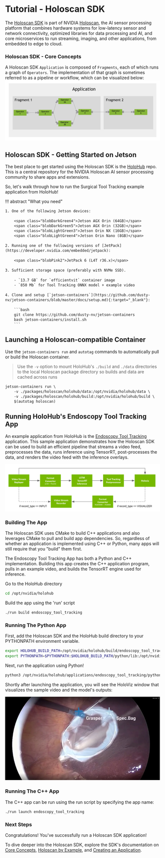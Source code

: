 # Tutorial - Holoscan SDK

The [Holoscan SDK](https://github.com/nvidia-holoscan/holoscan-sdk) is part of NVIDIA [Holoscan](https://nvidia.com/en-us/clara/holoscan/), the AI sensor processing platform that combines hardware systems for low-latency sensor and network connectivity, optimized libraries for data processing and AI, and core microservices to run streaming, imaging, and other applications, from embedded to edge to cloud.


### Holoscan SDK - Core Concepts
A Holoscan SDK `Application` is composed of `Fragments`, each of which runs a graph of `Operators`. The implementation of that graph is sometimes referred to as a pipeline or workflow, which can be visualized below:
![](../images/holoscan_core_concepts.jpg)

## Holoscan SDK - Getting Started on Jetson
The best place to get started using the Holoscan SDK is the [HoloHub](https://github.com/nvidia-holoscan/holohub) repo. This is a central repository for the NVIDIA Holoscan AI sensor processing community to share apps and extensions.

So, let's walk through how to run the Surgical Tool Tracking example application from HoloHub!

!!! abstract "What you need"

    1. One of the following Jetson devices:

        <span class="blobDarkGreen4">Jetson AGX Orin (64GB)</span>
        <span class="blobDarkGreen5">Jetson AGX Orin (32GB)</span>
        <span class="blobLightGreen3">Jetson Orin NX (16GB)</span>
        <span class="blobLightGreen4">Jetson Orin Nano (8GB)</span>

    2. Running one of the following versions of [JetPack](https://developer.nvidia.com/embedded/jetpack):

        <span class="blobPink2">JetPack 6 (L4T r36.x)</span>
	   
    3. Sufficient storage space (preferably with NVMe SSD).

        - `13.7 GB` for `efficientvit` container image
        - `850 Mb` for Tool Tracking ONNX model + example video
	   
    4. Clone and setup [`jetson-containers`](https://github.com/dusty-nv/jetson-containers/blob/master/docs/setup.md){:target="_blank"}:
    
		```bash
		git clone https://github.com/dusty-nv/jetson-containers
		bash jetson-containers/install.sh
		``` 

## Launching a Holoscan-compatible Container

Use the `jetson-containers run` and `autotag` commands to automatically pull or build the Holoscan container.
> Use the `-v` option to mount HoloHub's `./build` and `./data` directories to the local Holoscan package directory so builds and data are cached across runs

```
jetson-containers run \
    -v ./packages/holoscan/holohub/data:/opt/nvidia/holohub/data \
    -v ./packages/holoscan/holohub/build:/opt/nvidia/holohub/build \
    $(autotag holoscan)
```

## Running HoloHub's Endoscopy Tool Tracking App
An example application from HoloHub is the [Endoscopy Tool Tracking](https://github.com/nvidia-holoscan/holohub/tree/main/applications/endoscopy_tool_tracking) application. This sample application demonstrates how the Holoscan SDK can be used to build an efficient pipeline that streams a video feed, preprocesses the data, runs inference using TensorRT, post-processes the data, and renders the video feed with the inference overlays.

![](../images/endoscopy_tool_tracking_diagram.png)

### Building The App
The Holoscan SDK uses CMake to build C++ applications and also leverages CMake to pull and build app dependencies. So, regardless of whether an application is implemented using C++ or Python, many apps will still require that you "build" them first.

The Endoscopy Tool Tracking App has both a Python and C++ implementation. Building this app creates the C++ application program, pulls in an example video, and builds the TensorRT engine used for inference.

Go to the HoloHub directory
```bash
cd /opt/nvidia/holohub
```
Build the app using the 'run' script
```bash
./run build endoscopy_tool_tracking
```

### Running The Python App

First, add the Holoscan SDK and the HoloHub build directory to your PYTHONPATH environment variable.
```bash
export HOLOHUB_BUILD_PATH=/opt/nvidia/holohub/build/endoscopy_tool_tracking
export PYTHONPATH=$PYTHONPATH:$HOLOHUB_BUILD_PATH/python/lib:/opt/nvidia/holoscan/python/lib
```
Next, run the application using Python!
```bash
python3 /opt/nvidia/holohub/applications/endoscopy_tool_tracking/python/endoscopy_tool_tracking.python --data /opt/nvidia/holohub/data/endoscopy/
```

Shortly after launching the application, you will see the HoloViz window that visualizes the sample video and the model's outputs:

![](../images/endoscopy_tool_tracking_sample.jpeg)
### Running The C++ App
The C++ app can be run using the run script by specifying the app name:
```bash
./run launch endoscopy_tool_tracking
```

### Next Steps
Congratulations! You've successfully run a Holoscan SDK application!

To dive deeper into the Holoscan SDK, explore the SDK's documentation on [Core Concepts](https://docs.nvidia.com/holoscan/sdk-user-guide/holoscan_core.html), [Holoscan by Example](https://docs.nvidia.com/holoscan/sdk-user-guide/holoscan_by_example.html), and [Creating an Application](https://docs.nvidia.com/holoscan/sdk-user-guide/holoscan_create_app.html).